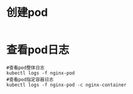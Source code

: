 
# 创建pod
```

```

# 查看pod日志
```
#查看pod整体日志
kubectl logs -f nginx-pod
#查看pod指定容器日志
kubectl logs -f nginx-pod -c nginx-container
```

